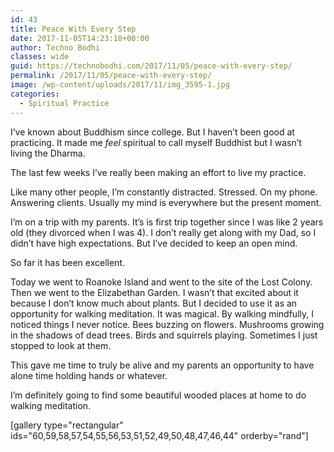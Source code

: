 ```yaml
---
id: 43
title: Peace With Every Step
date: 2017-11-05T14:23:18+00:00
author: Techno Bodhi
classes: wide
guid: https://technobodhi.com/2017/11/05/peace-with-every-step/
permalink: /2017/11/05/peace-with-every-step/
image: /wp-content/uploads/2017/11/img_3595-1.jpg
categories:
  - Spiritual Practice
---
```

I’ve known about Buddhism since college. But I haven’t been good at practicing. It made me <em>feel</em> spiritual to call myself Buddhist but I wasn’t living the Dharma.

The last few weeks I’ve really been making an effort to live my practice.

Like many other people, I’m constantly distracted. Stressed. On my phone. Answering clients. Usually my mind is everywhere but the present moment.

I’m on a trip with my parents. It’s is first trip together since I was like 2 years old (they divorced when I was 4). I don’t really get along with my Dad, so I didn’t have high expectations. But I’ve decided to keep an open mind.

So far it has been excellent.

Today we went to Roanoke Island and went to the site of the Lost Colony. Then we went to the Elizabethan Garden. I wasn’t that excited about it because I don’t know much about plants. But I decided to use it as an opportunity for walking meditation. It was magical. By walking mindfully, I noticed things I never notice. Bees buzzing on flowers. Mushrooms growing in the shadows of dead trees. Birds and squirrels playing. Sometimes I just stopped to look at them.

This gave me time to truly be alive and my parents an opportunity to have alone time holding hands or whatever.

I’m definitely going to find some beautiful wooded places at home to do walking meditation.

[gallery type="rectangular" ids="60,59,58,57,54,55,56,53,51,52,49,50,48,47,46,44" orderby="rand"]